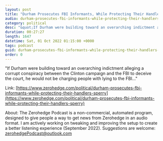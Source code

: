 ```yaml
---
layout: post
title: "Durham Prosecutes FBI Informants, While Protecting Their Handlers: Sperry"
audio: durham-prosecutes-fbi-informants-while-protecting-their-handlers-sperry-0
category: political
desc: "&quot;If Durham were building toward an overarching indictment alleging a corrupt conspiracy between the Clinton campaign and the FBI to deceive the court, he would not be charging people with lying to the FBI...&quot;"
duration: 00:27:27
length: 1647
datetime: Sat, 01 Oct 2022 01:15:00 +0000
tags: podcast
guid: durham-prosecutes-fbi-informants-while-protecting-their-handlers-sperry-0
order: 0
---
```

&quot;If Durham were building toward an overarching indictment alleging a corrupt conspiracy between the Clinton campaign and the FBI to deceive the court, he would not be charging people with lying to the FBI...&quot;

Link: [https://www.zerohedge.com/political/durham-prosecutes-fbi-informants-while-protecting-their-handlers-sperry](https://www.zerohedge.com/political/durham-prosecutes-fbi-informants-while-protecting-their-handlers-sperry)

About: The Zerohedge Podcast is a non-commercial, automated program, designed to give people a way to get news from Zerohedge in an audio format.  I am actively working on tweaking and improving the setup to create a better listening experience (September 2022).  Suggestions are welcome: [zerohedgePodcast@outlook.com](mailto:zerohedgePodcast@outlook.com)